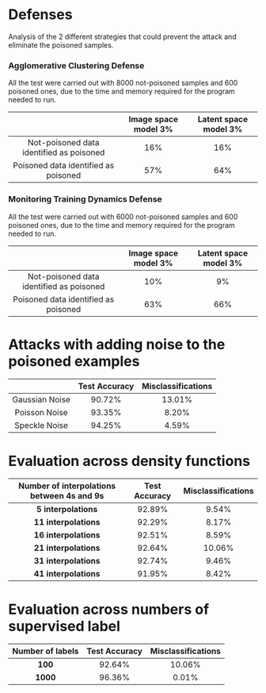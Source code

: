 # Defenses

Analysis of the 2 different strategies that could prevent the attack and eliminate the poisoned samples.

### Agglomerative Clustering Defense
All the test were carried out with 8000 not-poisoned samples and 600 poisoned ones, due to the time and memory required for the program needed to run.

|          | Image space model 3% | Latent space model 3% |
|:--------------:|:-------------:|:-------------:|
| Not-poisoned data identified as poisoned   |          16% |          16% |
| Poisoned data identified as poisoned |          57% |          64% |

### Monitoring Training Dynamics Defense
All the test were carried out with 6000 not-poisoned samples and 600 poisoned ones, due to the time and memory required for the program needed to run.

|          | Image space model 3% | Latent space model 3% |
|:--------------:|:-------------:|:-------------:|
| Not-poisoned data identified as poisoned   |          10% |          9% |
| Poisoned data identified as poisoned |          63% |          66% |

# Attacks with adding noise to the poisoned examples
|          | Test Accuracy | Misclassifications |
|:--------------:|:-------------:|:-------------:|
| Gaussian Noise   |          90.72% |          13.01% |
| Poisson Noise |          93.35% |          8.20% |
| Speckle Noise |          94.25% |          4.59% |

# Evaluation across density functions

| Number of interpolations between 4s and 9s | Test Accuracy | Misclassifications |
|:---------:|:-------------:|:---------:|
| **5 interpolations** 	| 92.89% | 9.54% |
| **11 interpolations**	| 92.29% | 8.17% |
| **16 interpolations**	| 92.51% | 8.59% |
| **21 interpolations**	| 92.64% | 10.06% |
| **31 interpolations**	| 92.74% | 9.46% |
| **41 interpolations**	| 91.95% | 8.42% |


# Evaluation across numbers of supervised label

| Number of labels | Test Accuracy | Misclassifications |
|:---------:|:-------------:|:---------:|
| **100** 	| 92.64% | 10.06% |
| **1000**	| 96.36% | 0.01% |